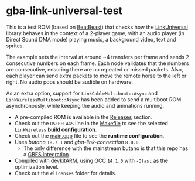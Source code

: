 # gba-link-universal-test

This is a test ROM (based on [BeatBeast](https://github.com/afska/beat-beast)) that checks how the [LinkUniversal](https://github.com/afska/gba-link-connection?tab=readme-ov-file#-LinkUniversal) library behaves in the context of a 2-player game, with an audio player (in Direct Sound DMA mode) playing music, a background video, text and sprites.

The example sets the interval at around ~4 transfers per frame and sends 2 consecutive numbers on each frame. Each node validates that the numbers are consecutive, ensuring there are no repeated or missed packets. Also, each player can send extra packets to move the remote horse to the left or right. No audio pops should be audible on hardware.

As an extra option, support for `LinkCableMultiboot::Async` and `LinkWirelessMultiboot::Async` has been added to send a multiboot ROM asynchronously, while keeping the audio and animations running.

- A pre-compiled ROM is available in the [Releases](https://github.com/afska/gba-link-universal-test/releases) section.
- Check out the `USERFLAGS` line in the [Makefile](Makefile#L51) to see the selected `LinkWireless` **build configuration**.
- Check out the [main.cpp](src/main.cpp#L32) file to see the **runtime configuration**.
- Uses *butano* `18.7.1` and *gba-link-connection* `8.0.0`.
  * The only difference with the mainstream butano is that this repo has a [GBFS integration](https://github.com/afska/gba-link-universal-test/commit/3f00a407b007f3efbb0c016f2932ca1a26d8ab14).
- Compiled with [devkitARM](https://devkitpro.org), using GCC `14.1.0` with `-Ofast` as the optimization level.
- Check out the `#licenses` folder for details.
